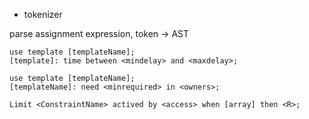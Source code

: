 * tokenizer

parse assignment expression, token -> AST

```
use template [templateName];
[template]: time between <mindelay> and <maxdelay>;
```

```
use template [templateName];
[templateName]: need <minrequired> in <owners>;
```

```
Limit <ConstraintName> actived by <access> when [array] then <R>;
```